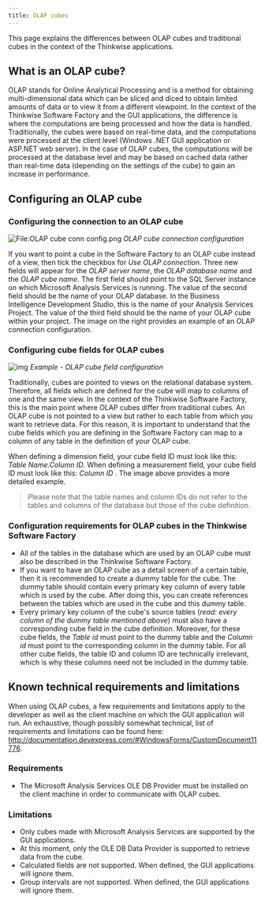 ```yaml
---
title: OLAP cubes
---
```


This page explains the differences between OLAP cubes and traditional cubes in the context of the Thinkwise applications.

## What is an OLAP cube?

OLAP stands for Online Analytical Processing and is a method for obtaining multi-dimensional data which can be sliced and diced to obtain limited amounts of data or to view it from a different viewpoint. In the context of the Thinkwise Software Factory and the GUI applications, the difference is where the computations are being processed and how the data is handled. Traditionally, the cubes were based on real-time data, and the computations were processed at the client level (Windows .NET GUI application or ASP.NET web server). In the case of OLAP cubes, the computations will be processed at the database level and may be based on cached data rather than real-time data (depending on the settings of the cube) to gain an increase in performance.

## Configuring an OLAP cube

### Configuring the connection to an OLAP cube

![File:OLAP cube conn config.png](assets/sf/688px-OLAP_cube_conn_config.png)
*OLAP cube connection configuration*

If you want to point a cube in the Software Factory to an OLAP cube instead of a view, then tick the checkbox for *Use OLAP connection*. Three new fields will appear for the *OLAP server name*, the *OLAP database name* and the *OLAP cube name*. The first field should point to the SQL Server instance on which Microsoft Analysis Services is running. The value of the second field should be the name of your OLAP database. In the Business Intelligence Development Studio, this is the name of your Analysis Services Project. The value of the third field should be the name of your OLAP cube within your project. The image on the right provides an example of an OLAP connection configuration.

### Configuring cube fields for OLAP cubes

![img](assets/sf/OLAP_cube_config.png)
*Example - OLAP cube field configuration*

Traditionally, cubes are pointed to views on the relational database system. Therefore, all fields which are defined for the cube will map to columns of one and the same view. In the context of the Thinkwise Software Factory, this is the main point where OLAP cubes differ from traditional cubes. An OLAP cube is not pointed to a view but rather to each table from which you want to retrieve data. For this reason, it is important to understand that the cube fields which you are defining in the Software Factory can map to a column of any table in the definition of your OLAP cube.

When defining a dimension field, your cube field ID must look like this: *Table Name.Column ID*. When defining a measurement field, your cube field ID must look like this: *Column ID* . The image above provides a more detailed example.

> Please note that the table names and column IDs do not refer to the tables and columns of the database but those of the cube definition.

### Configuration requirements for OLAP cubes in the Thinkwise Software Factory

- All of the tables in the database which are used by an OLAP cube must also be described in the Thinkwise Software Factory.
- If you want to have an OLAP cube as a detail screen of a certain table, then it is recommended to create a dummy table for the cube. The dummy table should contain every primary key column of every table which is used by the cube. After doing this, you can create references between the tables which are used in the cube and this dummy table.
- Every primary key column of the cube's source tables (*read: every column of the dummy table mentioned above*) must also have a corresponding cube field in the cube definition. Moreover, for these cube fields, the *Table id* must point to the dummy table and the *Column id* must point to the corresponding column in the dummy table. For all other cube fields, the table ID and column ID are technically irrelevant, which is why these columns need not be included in the dummy table.

## Known technical requirements and limitations

When using OLAP cubes, a few requirements and limitations apply to the developer as well as the client machine on which the GUI application will run. An exhaustive, though possibly somewhat technical, list of requirements and limitations can be found here: <http://documentation.devexpress.com/#WindowsForms/CustomDocument11776>.

### Requirements

- The Microsoft Analysis Services OLE DB Provider must be installed on the client machine in order to communicate with OLAP cubes.

### Limitations

- Only cubes made with Microsoft Analysis Services are supported by the GUI applications.
- At this moment, only the OLE DB Data Provider is supported to retrieve data from the cube.
- Calculated fields are not supported. When defined, the GUI applications will ignore them.
- Group intervals are not supported. When defined, the GUI applications will ignore them.